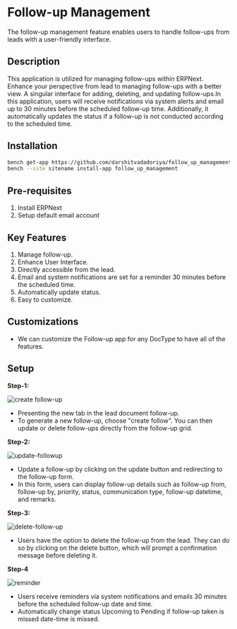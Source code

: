 
# Follow-up Management
The follow-up management feature enables users to handle follow-ups from leads with a user-friendly interface.


## Description
This application is utilized for managing follow-ups within ERPNext. Enhance your perspective from lead to managing follow-ups with a better view. A singular interface for adding, deleting, and updating follow-ups.In this application, users will receive notifications via system alerts and email up to 30 minutes before the scheduled follow-up time. Additionally, it automatically updates the status if a follow-up is not conducted according to the scheduled time.


## Installation
  ```sh
  bench get-app https://github.com/darshitvadadoriya/follow_up_management.git
  bench --site sitename install-app follow_up_management
  ```

## Pre-requisites
1. Install ERPNext
2. Setup default email account


## Key Features
1. Manage follow-up.
2. Enhance User Interface.
3. Directly accessible from the lead.
4. Email and system notifications are set for a reminder 30 minutes before the scheduled time.
5. Automatically update status.
6. Easy to customize.


## Customizations
- We can customize the Follow-up app for any DocType to have all of the features.


## Setup
**Step-1:**
    
![create follow-up](https://github.com/darshitvadadoriya/follow_up_management/assets/132453297/cedc0072-9946-4175-891c-3d5d22781770)

- Presenting the new tab in the lead document follow-up.
- To generate a new follow-up, choose "create follow". You can then update or delete follow-ups directly from the follow-up grid.
  
**Step-2:**

![update-followup](https://github.com/darshitvadadoriya/follow_up_management/assets/132453297/f893bc3f-9fb0-4571-8286-d2d34ec54f1d)

- Update a follow-up by clicking on the update button and redirecting to the follow-up form.
- In this form, users can display follow-up details such as follow-up from, follow-up by, priority, status, communication type, follow-up datetime, and remarks.

**Step-3:**

![delete-follow-up](https://github.com/darshitvadadoriya/follow_up_management/assets/132453297/bd5901e3-286e-486e-adbe-85efe22d555f)

- Users have the option to delete the follow-up from the lead. They can do so by clicking on the delete button, which will prompt a confirmation message before deleting it.

**Step-4**

![reminder](https://github.com/darshitvadadoriya/follow_up_management/assets/132453297/414cdda0-7465-46ca-9bd2-ef873c8efd85)

- Users receive reminders via system notifications and emails 30 minutes before the scheduled follow-up date and time.
- Automatically change status Upcoming to Pending if follow-up taken is missed date-time is missed.




